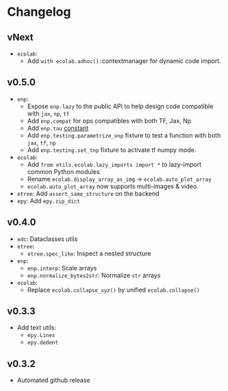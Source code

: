 # Changelog

## vNext

* `ecolab`:
  * Add `with ecolab.adhoc():`contextmanager for dynamic code import.

## v0.5.0

* `enp`:
  * Expose `enp.lazy` to the public API to help design code compatible
  with `jax`, `np`, `tf`
  * Add `enp.compat` for ops compatibles with both TF, Jax, Np
  * Add `enp.tau` [constant](https://tauday.com/)
  * Add `enp.testing.parametrize_xnp` fixture to test a function with both
    `jax`, `tf`, `np`
  * Add `enp.testing.set_tnp` fixture to activate tf numpy mode.
* `ecolab`:
  * Add `from etils.ecolab.lazy_imports import *` to lazy-import common
  Python modules
  * Rename `ecolab.display_array_as_img` -> `ecolab.auto_plot_array`
  * `ecolab.auto_plot_array` now supports multi-images & video.
* `etree`: Add `assert_same_structure` on the backend
* `epy`: Add `epy.zip_dict`

## v0.4.0

* `edc`: Dataclasses utils
* `etree`:
  * `etree.spec_like`: Inspect a nested structure
* `enp`:
  * `enp.interp`: Scale arrays
  * `enp.normalize_bytes2str`: Normalize `str` arrays
* `ecolab`:
    * Replace `ecolab.collapse_xyz()` by unified `ecolab.collapse()`

## v0.3.3

* Add text utils:
  * `epy.Lines`
  * `epy.dedent`

## v0.3.2

* Automated github release
